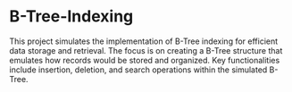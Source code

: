 # B-Tree-Indexing
This project simulates the implementation of B-Tree indexing for efficient data storage and retrieval. The focus is on creating a B-Tree structure that emulates how records would be stored and organized. Key functionalities include insertion, deletion, and search operations within the simulated B-Tree.
